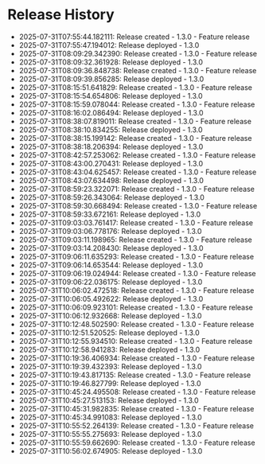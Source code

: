 # Release History

- 2025-07-31T07:55:44.182111: Release created - 1.3.0 - Feature release
- 2025-07-31T07:55:47.194012: Release deployed - 1.3.0
- 2025-07-31T08:09:29.342390: Release created - 1.3.0 - Feature release
- 2025-07-31T08:09:32.361928: Release deployed - 1.3.0
- 2025-07-31T08:09:36.848738: Release created - 1.3.0 - Feature release
- 2025-07-31T08:09:39.856285: Release deployed - 1.3.0
- 2025-07-31T08:15:51.641829: Release created - 1.3.0 - Feature release
- 2025-07-31T08:15:54.654806: Release deployed - 1.3.0
- 2025-07-31T08:15:59.078044: Release created - 1.3.0 - Feature release
- 2025-07-31T08:16:02.086494: Release deployed - 1.3.0
- 2025-07-31T08:38:07.819011: Release created - 1.3.0 - Feature release
- 2025-07-31T08:38:10.834255: Release deployed - 1.3.0
- 2025-07-31T08:38:15.199142: Release created - 1.3.0 - Feature release
- 2025-07-31T08:38:18.206394: Release deployed - 1.3.0
- 2025-07-31T08:42:57.253062: Release created - 1.3.0 - Feature release
- 2025-07-31T08:43:00.270431: Release deployed - 1.3.0
- 2025-07-31T08:43:04.625457: Release created - 1.3.0 - Feature release
- 2025-07-31T08:43:07.634498: Release deployed - 1.3.0
- 2025-07-31T08:59:23.322071: Release created - 1.3.0 - Feature release
- 2025-07-31T08:59:26.343064: Release deployed - 1.3.0
- 2025-07-31T08:59:30.668494: Release created - 1.3.0 - Feature release
- 2025-07-31T08:59:33.672161: Release deployed - 1.3.0
- 2025-07-31T09:03:03.761417: Release created - 1.3.0 - Feature release
- 2025-07-31T09:03:06.778176: Release deployed - 1.3.0
- 2025-07-31T09:03:11.198965: Release created - 1.3.0 - Feature release
- 2025-07-31T09:03:14.208430: Release deployed - 1.3.0
- 2025-07-31T09:06:11.635293: Release created - 1.3.0 - Feature release
- 2025-07-31T09:06:14.653544: Release deployed - 1.3.0
- 2025-07-31T09:06:19.024944: Release created - 1.3.0 - Feature release
- 2025-07-31T09:06:22.036175: Release deployed - 1.3.0
- 2025-07-31T10:06:02.472518: Release created - 1.3.0 - Feature release
- 2025-07-31T10:06:05.492622: Release deployed - 1.3.0
- 2025-07-31T10:06:09.923101: Release created - 1.3.0 - Feature release
- 2025-07-31T10:06:12.932668: Release deployed - 1.3.0
- 2025-07-31T10:12:48.502590: Release created - 1.3.0 - Feature release
- 2025-07-31T10:12:51.520525: Release deployed - 1.3.0
- 2025-07-31T10:12:55.934510: Release created - 1.3.0 - Feature release
- 2025-07-31T10:12:58.941283: Release deployed - 1.3.0
- 2025-07-31T10:19:36.406934: Release created - 1.3.0 - Feature release
- 2025-07-31T10:19:39.432393: Release deployed - 1.3.0
- 2025-07-31T10:19:43.817135: Release created - 1.3.0 - Feature release
- 2025-07-31T10:19:46.827799: Release deployed - 1.3.0
- 2025-07-31T10:45:24.495508: Release created - 1.3.0 - Feature release
- 2025-07-31T10:45:27.513153: Release deployed - 1.3.0
- 2025-07-31T10:45:31.982835: Release created - 1.3.0 - Feature release
- 2025-07-31T10:45:34.991083: Release deployed - 1.3.0
- 2025-07-31T10:55:52.264139: Release created - 1.3.0 - Feature release
- 2025-07-31T10:55:55.275693: Release deployed - 1.3.0
- 2025-07-31T10:55:59.662690: Release created - 1.3.0 - Feature release
- 2025-07-31T10:56:02.674905: Release deployed - 1.3.0
